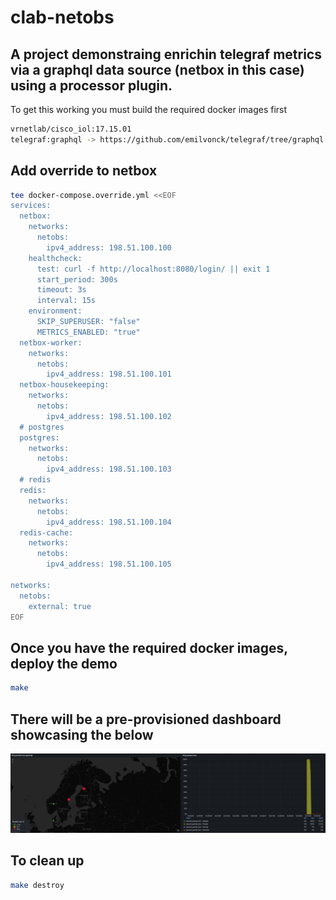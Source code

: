 # clab-netobs

## A project demonstraing enrichin telegraf metrics via a graphql data source (netbox in this case) using a processor plugin.
To get this working you must build the required docker images first
```bash
vrnetlab/cisco_iol:17.15.01
telegraf:graphql -> https://github.com/emilvonck/telegraf/tree/graphql
```

## Add override to netbox
```bash
tee docker-compose.override.yml <<EOF
services:
  netbox:
    networks:
      netobs:
        ipv4_address: 198.51.100.100
    healthcheck:
      test: curl -f http://localhost:8080/login/ || exit 1
      start_period: 300s
      timeout: 3s
      interval: 15s
    environment:
      SKIP_SUPERUSER: "false"
      METRICS_ENABLED: "true"
  netbox-worker:
    networks:
      netobs:
        ipv4_address: 198.51.100.101
  netbox-housekeeping:
    networks:
      netobs:
        ipv4_address: 198.51.100.102
  # postgres
  postgres:
    networks:
      netobs:
        ipv4_address: 198.51.100.103
  # redis
  redis:
    networks:
      netobs:
        ipv4_address: 198.51.100.104
  redis-cache:
    networks:
      netobs:
        ipv4_address: 198.51.100.105

networks:
  netobs:
    external: true
EOF
```

## Once you have the required docker images, deploy the demo
```bash
make
```

## There will be a pre-provisioned dashboard showcasing the below

![Dashboard](./images/dashboard.png)



## To clean up
```bash
make destroy
```